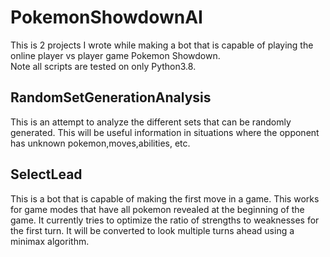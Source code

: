# PokemonShowdownAI
This is 2 projects I wrote while making a bot that is capable of playing the online player vs player game Pokemon Showdown.  
Note all scripts are tested on only Python3.8.  
## RandomSetGenerationAnalysis
This is an attempt to analyze the different sets that can be randomly generated. This will be useful information in situations where the opponent has unknown pokemon,moves,abilities, etc.
## SelectLead
This is a bot that is capable of making the first move in a game. This works for game modes that have all pokemon revealed at the beginning of the game. It currently tries to optimize the ratio of strengths to weaknesses for the first turn. It will be converted to look multiple turns ahead using a minimax algorithm.

